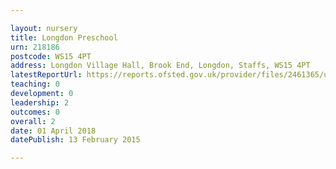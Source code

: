 ```yaml
---

layout: nursery
title: Longdon Preschool
urn: 218186
postcode: WS15 4PT
address: Longdon Village Hall, Brook End, Longdon, Staffs, WS15 4PT
latestReportUrl: https://reports.ofsted.gov.uk/provider/files/2461365/urn/218186.pdf
teaching: 0
development: 0
leadership: 2
outcomes: 0
overall: 2
date: 01 April 2018 
datePublish: 13 February 2015

---
```


